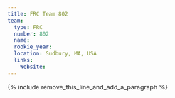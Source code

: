 ```yaml
---
title: FRC Team 802
team:
  type: FRC
  number: 802
  name:
  rookie_year:
  location: Sudbury, MA, USA
  links:
    Website:
---
```


{% include remove_this_line_and_add_a_paragraph %}